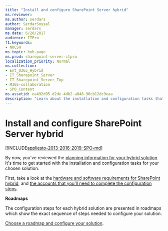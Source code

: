 ```yaml
---
title: "Install and configure SharePoint Server hybrid"
ms.reviewer: 
ms.author: serdars
author: SerdarSoysal
manager: serdars
ms.date: 6/20/2017
audience: ITPro
f1.keywords:
- NOCSH
ms.topic: hub-page
ms.prod: sharepoint-server-itpro
localization_priority: Normal
ms.collection:
- Ent_O365_Hybrid
- IT_Sharepoint_Server
- IT_Sharepoint_Server_Top
- M365-collaboration
- SPO_Content
ms.assetid: ea492d95-d2de-4db2-a848-96cb12dc9eaa
description: "Learn about the installation and configuration tasks that are required to set up your chosen SharePoint hybrid solution."
---
```


# Install and configure SharePoint Server hybrid

[!INCLUDE[appliesto-2013-2016-2019-SPO-md](../includes/appliesto-2013-2016-2019-SPO-md.md)] 
  
By now, you've reviewed the [planning information for your hybrid solution](plan-sharepoint-server-hybrid.md). It's time to get started with the installation and configuration tasks for your chosen solution.
  
First, take a look at the [hardware and software requirements for SharePoint hybrid](hardware-and-software-requirements-for-sharepoint-hybrid.md), and [the accounts that you'll need to complete the configuration steps](accounts-needed-for-hybrid-configuration-and-testing.md).
  
 **Roadmaps**
  
The configuration steps for each hybrid solution are presented in roadmaps which show the exact sequence of steps needed to configure your solution.
  
[Choose a roadmap and configure your solution](configuration-roadmaps.md).
  

